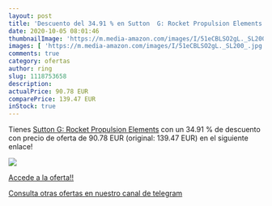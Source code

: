 ```yaml
---
layout: post
title: 'Descuento del 34.91 % en Sutton  G: Rocket Propulsion Elements'
date: 2020-10-05 08:01:46
thumbnailImage: 'https://m.media-amazon.com/images/I/51eCBLSO2gL._SL200_.jpg'
images: [ 'https://m.media-amazon.com/images/I/51eCBLSO2gL._SL200_.jpg' ]
comments: true
category: ofertas
author: ring
slug: 1118753658
description:
actualPrice: 90.78 EUR
comparePrice: 139.47 EUR
inStock: true
---
```


Tienes [Sutton  G: Rocket Propulsion Elements](https://www.amazon.es/dp/1118753658/?tag=redken-21) con un 34.91 % de descuento con precio de oferta de 90.78 EUR (original: 139.47 EUR) en el siguiente enlace!

[![](https://m.media-amazon.com/images/I/51eCBLSO2gL._SL200_.jpg)](https://www.amazon.es/dp/1118753658/?tag=redken-21)

[Accede a la oferta!!](https://www.amazon.es/dp/1118753658/?tag=redken-21)

[Consulta otras ofertas en nuestro canal de telegram](https://t.me/s/ofertas25)
